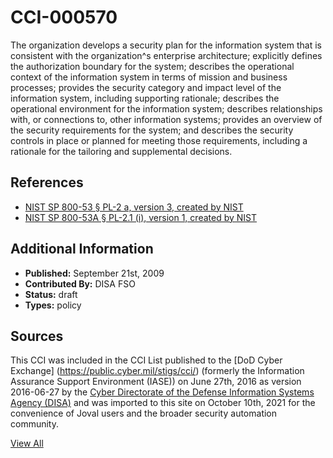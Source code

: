 # CCI-000570

The organization develops a security plan for the information system that is consistent with the organization^s enterprise architecture; explicitly defines the authorization boundary for the system; describes the operational context of the information system in terms of mission and business processes; provides the security category and impact level of the information system, including supporting rationale; describes the operational environment for the information system; describes relationships with, or connections to, other information systems; provides an overview of the security requirements for the system; and describes the security controls in place or planned for meeting those requirements, including a rationale for the tailoring and supplemental decisions.

## References ##

* [NIST SP 800-53 § PL-2 a, version 3, created by NIST](http://csrc.nist.gov/publications/PubsSPs.html)
* [NIST SP 800-53A § PL-2.1 (i), version 1, created by NIST](http://csrc.nist.gov/publications/PubsSPs.html)


## Additional Information ##

* **Published:** September 21st, 2009
* **Contributed By:** DISA FSO
* **Status:** draft
* **Types:** policy

## Sources ##

This CCI was included in the CCI List published to the [DoD Cyber Exchange]
(https://public.cyber.mil/stigs/cci/) (formerly the Information Assurance Support Environment
(IASE)) on June 27th, 2016 as version 2016-06-27 by the [Cyber Directorate of the Defense 
Information Systems Agency (DISA)](https://public.cyber.mil/about-cyber/) and was imported to 
this site on October 10th, 2021 for the convenience of Joval users and the broader security automation community.

[View All](../README.md)
